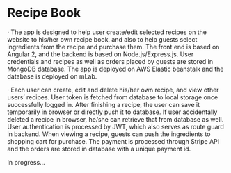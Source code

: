 # Recipe Book

·	The app is designed to help user create/edit selected recipes on the website to his/her own recipe book, and also to help guests select ingredients from the recipe and purchase them. The front end is based on Angular 2, and the backend is based on Node.js/Express.js. User credentials and recipes as well as orders placed by guests are stored in MongoDB database. The app is deployed on AWS Elastic beanstalk and the database is deployed on mLab. 

·	Each user can create, edit and delete his/her own recipe, and view other users’ recipes. User token is fetched from database to local storage once successfully logged in. After finishing a recipe, the user can save it temporarily in browser or directly push it to database. If user accidentally deleted a recipe in browser, he/she can retrieve that from database as well. User authentication is processed by JWT, which also serves as route guard in backend. When viewing a recipe, guests can push the ingredients to shopping cart for purchase. The payment is processed through Stripe API and the orders are stored in database with a unique payment id.

In progress...
